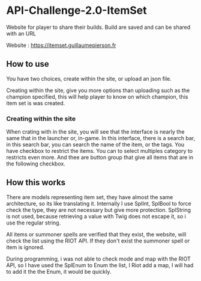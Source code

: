 # API-Challenge-2.0-ItemSet
Website for player to share their builds. Build are saved and can be shared with an URL

Website : https://itemset.guillaumepierson.fr

## How to use

You have two choices, create within the site, or upload an json file.

Creating within the site, give you more options than uploading such as the champion specified,
this will help player to know on which champion, this item set is was created.

### Creating within the site

When crating with in the site, you will see that the interface is nearly the same that in the launcher or,
in-game. In this interface, there is a search bar, in this search bar, you can search the name of the item,
or the tags. You have checkbox to restrict the items. You can to select multiples category to restricts even more.
And thee are button group that give all items that are in the following checkbox.

## How this works

There are models representing item set, they have almost the same architecture, so its like translating it.
Internally I use SplInt, SplBool to force check the type, they are not necessary but give more protection.
SplString is not used, because retrieving a value with Twig does not escape it, so i use the regular string.

All items or summoner spells are verified that they exist, the website, will check the list using the RIOT API.
If they don't exist the summoner spell or item is ignored.

During programming, i was not able to check mode and map with the RIOT API, so I have used the SplEnum to Enum the list,
I Riot add a map, I will had to add it the the Enum, it would be quickly.